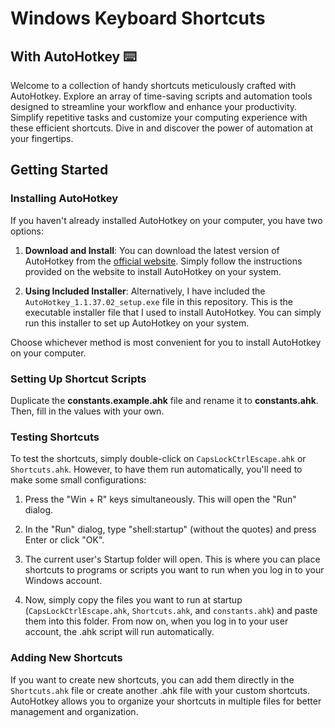 # Windows Keyboard Shortcuts

## With AutoHotkey ⌨️

Welcome to a collection of handy shortcuts meticulously crafted with AutoHotkey. Explore an array of time-saving scripts and automation tools designed to streamline your workflow and enhance your productivity. Simplify repetitive tasks and customize your computing experience with these efficient shortcuts. Dive in and discover the power of automation at your fingertips.

## Getting Started

### Installing AutoHotkey

If you haven't already installed AutoHotkey on your computer, you have two options:

1. **Download and Install**: You can download the latest version of AutoHotkey from the [official website](https://www.autohotkey.com/). Simply follow the instructions provided on the website to install AutoHotkey on your system.

2. **Using Included Installer**: Alternatively, I have included the `AutoHotkey_1.1.37.02_setup.exe` file in this repository. This is the executable installer file that I used to install AutoHotkey. You can simply run this installer to set up AutoHotkey on your system.

Choose whichever method is most convenient for you to install AutoHotkey on your computer.

### Setting Up Shortcut Scripts

Duplicate the **constants.example.ahk** file and rename it to **constants.ahk**. Then, fill in the values with your own.

### Testing Shortcuts

To test the shortcuts, simply double-click on `CapsLockCtrlEscape.ahk` or `Shortcuts.ahk`. However, to have them run automatically, you'll need to make some small configurations:

1. Press the "Win + R" keys simultaneously. This will open the "Run" dialog.

2. In the "Run" dialog, type "shell:startup" (without the quotes) and press Enter or click "OK".

3. The current user's Startup folder will open. This is where you can place shortcuts to programs or scripts you want to run when you log in to your Windows account.

4. Now, simply copy the files you want to run at startup (`CapsLockCtrlEscape.ahk`, `Shortcuts.ahk`, and `constants.ahk`) and paste them into this folder. From now on, when you log in to your user account, the .ahk script will run automatically.

### Adding New Shortcuts

If you want to create new shortcuts, you can add them directly in the `Shortcuts.ahk` file or create another .ahk file with your custom shortcuts. AutoHotkey allows you to organize your shortcuts in multiple files for better management and organization.
